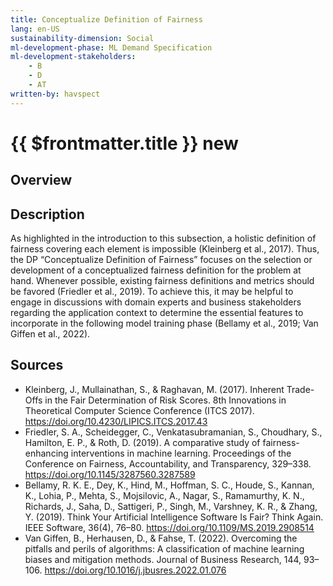 ```yaml
---
title: Conceptualize Definition of Fairness
lang: en-US
sustainability-dimension: Social
ml-development-phase: ML Demand Specification
ml-development-stakeholders: 
    - B
    - D
    - AT
written-by: havspect
---
```


<script setup>
import DPOverview from '../../components/DPOverview.vue'
</script>


# {{ $frontmatter.title }} <Badge type="tip">new</Badge>

## Overview
<DPOverview />

## Description
As highlighted in the introduction to this subsection, a holistic definition of fairness covering each element is impossible (Kleinberg et al., 2017). Thus, the DP “Conceptualize Definition of Fairness” focuses on the selection or development of a conceptualized fairness definition for the problem at hand. Whenever possible, existing fairness definitions and metrics should be favored (Friedler et al., 2019). To achieve this, it may be helpful to engage in discussions with domain experts and business stakeholders regarding the application context to determine the essential features to incorporate in the following model training phase (Bellamy et al., 2019; Van Giffen et al., 2022).

## Sources 
-  Kleinberg, J., Mullainathan, S., & Raghavan, M. (2017). Inherent Trade-Offs in the Fair Determination of Risk Scores. 8th Innovations in Theoretical Computer Science Conference (ITCS 2017). https://doi.org/10.4230/LIPICS.ITCS.2017.43
- Friedler, S. A., Scheidegger, C., Venkatasubramanian, S., Choudhary, S., Hamilton, E. P., & Roth, D. (2019). A comparative study of fairness-enhancing interventions in machine learning. Proceedings of the Conference on Fairness, Accountability, and Transparency, 329–338. https://doi.org/10.1145/3287560.3287589
- Bellamy, R. K. E., Dey, K., Hind, M., Hoffman, S. C., Houde, S., Kannan, K., Lohia, P., Mehta, S., Mojsilovic, A., Nagar, S., Ramamurthy, K. N., Richards, J., Saha, D., Sattigeri, P., Singh, M., Varshney, K. R., & Zhang, Y. (2019). Think Your Artificial Intelligence Software Is Fair? Think Again. IEEE Software, 36(4), 76–80. https://doi.org/10.1109/MS.2019.2908514
- Van Giffen, B., Herhausen, D., & Fahse, T. (2022). Overcoming the pitfalls and perils of algorithms: A classification of machine learning biases and mitigation methods. Journal of Business Research, 144, 93–106. https://doi.org/10.1016/j.jbusres.2022.01.076
